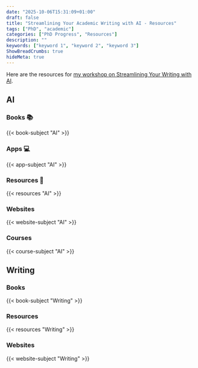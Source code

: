 ```yaml
---
date: "2025-10-06T15:31:09+01:00"
draft: false
title: "Streamlining Your Academic Writing with AI - Resources"
tags: ["PhD", "academic"]
categories: ["PhD Progress", "Resources"]
description: ""
keywords: ["keyword 1", "keyword 2", "keyword 3"]
ShowBreadCrumbs: true
hideMeta: true
---
```


Here are the resources for [my workshop on Streamlining Your Writing with AI](../../streamlining-your-academic-writing-with-ai/).

## AI

### Books 📚

{{< book-subject "AI" >}}

### Apps 💻

{{< app-subject "AI" >}}

### Resources 🧭

{{< resources "AI" >}}

### Websites

{{< website-subject "AI" >}}

### Courses

{{< course-subject "AI" >}}

## Writing 

### Books

{{< book-subject "Writing" >}}

### Resources

{{< resources "Writing" >}}

### Websites

{{< website-subject "Writing" >}}